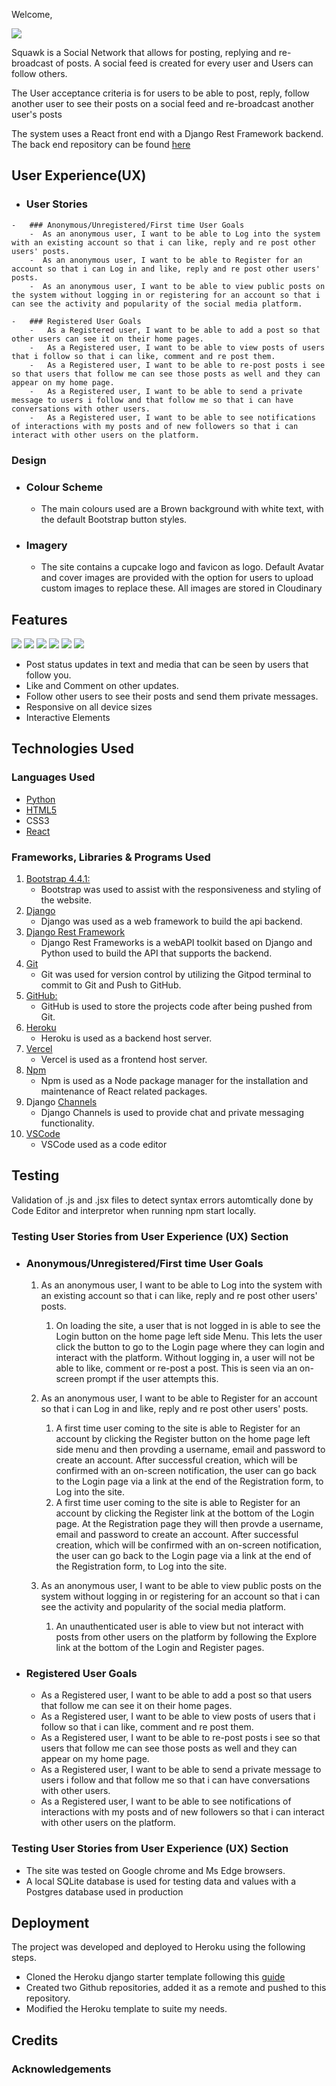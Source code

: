 Welcome,

<img src="https://res.cloudinary.com/allan-gerald-sserwanga/image/upload/v1668253275/Screenshot_2022-11-12_143813_ea5wm1.jpg">

Squawk is a Social Network that allows for posting, replying and re-broadcast of posts. A social feed is created for every user and Users can follow others. 

The User acceptance criteria is for users to be able to post, reply, follow another user to see their posts on a social feed and re-broadcast another user's posts

The system uses a React front end with a Django Rest Framework backend.
The back end repository can be found [here](https://github.com/alig2039/project5_squawk_front)

## User Experience(UX)

-    ### User Stories

    -   ### Anonymous/Unregistered/First time User Goals
        -  As an anonymous user, I want to be able to Log into the system with an existing account so that i can like, reply and re post other users' posts.
        -  As an anonymous user, I want to be able to Register for an account so that i can Log in and like, reply and re post other users' posts.
        -  As an anonymous user, I want to be able to view public posts on the system without logging in or registering for an account so that i can see the activity and popularity of the social media platform.

    -   ### Registered User Goals
        -   As a Registered user, I want to be able to add a post so that other users can see it on their home pages. 
        -   As a Registered user, I want to be able to view posts of users that i follow so that i can like, comment and re post them.
        -   As a Registered user, I want to be able to re-post posts i see so that users that follow me can see those posts as well and they can appear on my home page. 
        -   As a Registered user, I want to be able to send a private message to users i follow and that follow me so that i can have conversations with other users. 
        -   As a Registered user, I want to be able to see notifications of interactions with my posts and of new followers so that i can interact with other users on the platform.

### Design

-   ### Colour Scheme
    -   The main colours used are a Brown background with white text, with the default Bootstrap button styles.

-   ### Imagery
    -   The site contains a cupcake logo and favicon as logo. Default Avatar and cover images are provided with the option for users to upload custom images to replace these. All images are stored in Cloudinary

## Features
<img src="https://res.cloudinary.com/allan-gerald-sserwanga/image/upload/v1668250485/5_sdjpzo.jpg">
<img src="https://res.cloudinary.com/allan-gerald-sserwanga/image/upload/v1668250485/2_q4fixm.jpg">
<img src="https://res.cloudinary.com/allan-gerald-sserwanga/image/upload/v1668250485/4_hu3qve.jpg">
<img src="https://res.cloudinary.com/allan-gerald-sserwanga/image/upload/v1668250485/3_qnctu1.jpg">
<img src="https://res.cloudinary.com/allan-gerald-sserwanga/image/upload/v1668250486/1_la1z8t.jpg">
<img src="https://res.cloudinary.com/allan-gerald-sserwanga/image/upload/v1668253274/Screenshot_2022-11-12_143742_afjg6m.jpg">

-   Post status updates in text and media that can be seen by users that follow you.
-   Like and Comment on other updates.
-   Follow other users to see their posts and send them private messages.
-   Responsive on all device sizes
-   Interactive Elements

## Technologies Used

### Languages Used
-   [Python](https://www.python.org/)
-   [HTML5](https://html.com/html5/)
-   CSS3
-   [React](https://reactjs.org/)

### Frameworks, Libraries & Programs Used
1. [Bootstrap 4.4.1:](https://getbootstrap.com/docs/4.4/getting-started/introduction/)
    - Bootstrap was used to assist with the responsiveness and styling of the website.
1. [Django](http://www.djangoproject.com/)
    - Django was used as a web framework to build the api backend.
1. [Django Rest Framework](https://www.django-rest-framework.org/)
    - Django Rest Frameworks is a webAPI toolkit based on Django and Python used to build the API that supports the backend.
1. [Git](https://git-scm.com/)
    - Git was used for version control by utilizing the Gitpod terminal to commit to Git and Push to GitHub.
1. [GitHub:](https://github.com/)
    - GitHub is used to store the projects code after being pushed from Git.
1. [Heroku](heroku.com) 
    - Heroku is used as a backend host server.
1. [Vercel](https://vercel.com) 
    - Vercel is used as a frontend host server.
1. [Npm](https://www.npmjs.com/)
    - Npm is used as a Node package manager for the installation and maintenance of React related packages.
1. Django [Channels](https://github.com/django/channels) 
    - Django Channels is used to provide chat and private messaging functionality.
1. [VSCode](https://code.visualstudio.com/) 
    - VSCode used as a code editor
    

## Testing
Validation of .js and .jsx files to detect syntax errors automtically done by Code Editor and interpretor when running npm start locally.

### Testing User Stories from User Experience (UX) Section

-   ### Anonymous/Unregistered/First time User Goals

    1.  As an anonymous user, I want to be able to Log into the system with an existing account so that i can like, reply and re post other users' posts.

        1.  On loading the site, a user that is not logged in is able to see the Login button on the home page left side Menu. This lets the user click the button to go to the Login page where they can login and interact with the platform. Without logging in, a user will not be able to like, comment or re-post a post. This is seen via an on-screen prompt if the user attempts this.

    2.  As an anonymous user, I want to be able to Register for an account so that i can Log in and like, reply and re post other users' posts.

        1.  A first time user coming to the site is able to Register for an account by clicking the Register button on the home page left side menu and then provding a username, email and password to create an account. After successful creation, which will be confirmed with an on-screen notification, the user can go back to the Login page via a link at the end of the Registration form, to Log into the site.
        2.  A first time user coming to the site is able to Register for an account by clicking the Register link at the bottom of the Login page. At the Registration page they will then provde a username, email and password to create an account. After successful creation, which will be confirmed with an on-screen notification, the user can go back to the Login page via a link at the end of the Registration form, to Log into the site.

    3.  As an anonymous user, I want to be able to view public posts on the system without logging in or registering for an account so that i can see the activity and popularity of the social media platform.

        1.  An unauthenticated user is able to view but not interact with posts from other users on the platform by following the Explore link at the bottom of the Login and Register pages.

-   ### Registered User Goals
    -   As a Registered user, I want to be able to add a post so that users that follow me can see it on their home pages. 
    -   As a Registered user, I want to be able to view posts of users that i follow so that i can like, comment and re post them.
    -   As a Registered user, I want to be able to re-post posts i see so that users that follow me can see those posts as well and they can appear on my home page. 
    -   As a Registered user, I want to be able to send a private message to users i follow and that follow me so that i can have conversations with other users. 
    -   As a Registered user, I want to be able to see notifications of interactions with my posts and of new followers so that i can interact with other users on the platform.

### Testing User Stories from User Experience (UX) Section
* The site was tested on Google chrome and Ms Edge browsers.
* A local SQLite database is used for testing data and values with a Postgres database used in production

## Deployment
The project was developed and deployed to Heroku using the following steps.
* Cloned the Heroku django starter template following this [guide](https://devcenter.heroku.com/articles/getting-started-with-python)
* Created two Github repositories, added it as a remote and pushed to this repository.
* Modified the Heroku template to suite my needs.

## Credits
### Acknowledgements


